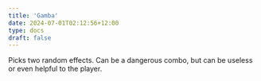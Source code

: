 ```yaml
---
title: 'Gamba'
date: 2024-07-01T02:12:56+12:00
type: docs
draft: false
---
```


Picks two random effects. Can be a dangerous combo, but can be useless or even helpful to the player.
